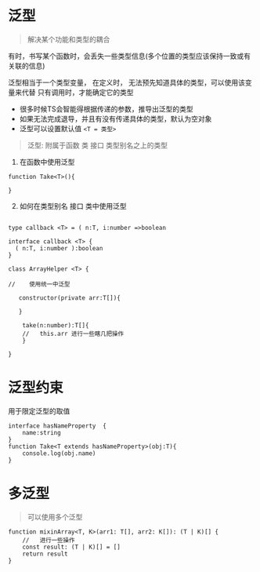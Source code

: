 # 泛型

>解决某个功能和类型的耦合

有时，书写某个函数时，会丢失一些类型信息(多个位置的类型应该保持一致或有关联的信息)

泛型相当于一个类型变量， 在定义时， 无法预先知道具体的类型，可以使用该变量来代替 只有调用时，才能确定它的类型

- 很多时候TS会智能得根据传递的参数，推导出泛型的类型
- 如果无法完成退导，并且有没有传递具体的类型，默认为空对象
- 泛型可以设置默认值 ```<T = 类型>```

> 泛型: 附属于函数 类 接口 类型别名之上的类型

1. 在函数中使用泛型
```TS
function Take<T>(){

}
```
2. 如何在类型别名 接口 类中使用泛型
```TS

type callback <T> = ( n:T, i:number =>boolean

interface callback <T> {
  ( n:T, i:number ):boolean
}

class ArrayHelper <T> {

//    使用统一中泛型

   constructor(private arr:T[]){

   }

    take(n:number):T[]{
    //   this.arr 进行一些瞎几把操作
    }

}
```

# 泛型约束

用于限定泛型的取值

```TS
interface hasNameProperty  {
    name:string
}
function Take<T extends hasNameProperty>(obj:T){
    console.log(obj.name)
}
```

# 多泛型

> 可以使用多个泛型

```TS
function mixinArray<T, K>(arr1: T[], arr2: K[]): (T | K)[] {
    //   进行一些操作
    const result: (T | K)[] = []
    return result
}
```
